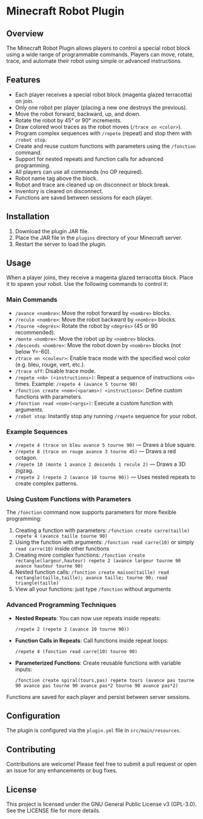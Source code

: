# Minecraft Robot Plugin

## Overview
The Minecraft Robot Plugin allows players to control a special robot block using a wide range of programmable commands. Players can move, rotate, trace, and automate their robot using simple or advanced instructions.

## Features
- Each player receives a special robot block (magenta glazed terracotta) on join.
- Only one robot per player (placing a new one destroys the previous).
- Move the robot forward, backward, up, and down.
- Rotate the robot by 45° or 90° increments.
- Draw colored wool traces as the robot moves (`/trace on <color>`).
- Program complex sequences with `/repete` (repeat) and stop them with `/robot stop`.
- Create and reuse custom functions with parameters using the `/fonction` command.
- Support for nested repeats and function calls for advanced programming.
- All players can use all commands (no OP required).
- Robot name tag above the block.
- Robot and trace are cleaned up on disconnect or block break.
- Inventory is cleared on disconnect.
- Functions are saved between sessions for each player.

## Installation
1. Download the plugin JAR file.
2. Place the JAR file in the `plugins` directory of your Minecraft server.
3. Restart the server to load the plugin.

## Usage
When a player joins, they receive a magenta glazed terracotta block. Place it to spawn your robot. Use the following commands to control it:

### Main Commands
- `/avance <nombre>`: Move the robot forward by `<nombre>` blocks.
- `/recule <nombre>`: Move the robot backward by `<nombre>` blocks.
- `/tourne <degrés>`: Rotate the robot by `<degrés>` (45 or 90 recommended).
- `/monte <nombre>`: Move the robot up by `<nombre>` blocks.
- `/descends <nombre>`: Move the robot down by `<nombre>` blocks (not below Y=-60).
- `/trace on <couleur>`: Enable trace mode with the specified wool color (e.g. bleu, rouge, vert, etc.).
- `/trace off`: Disable trace mode.
- `/repete <nb> (<instructions>)`: Repeat a sequence of instructions `<nb>` times. Example: `/repete 4 (avance 5 tourne 90)`
- `/fonction create <nom>(<params>) <instructions>`: Define custom functions with parameters.
- `/fonction read <nom>(<args>)`: Execute a custom function with arguments.
- `/robot stop`: Instantly stop any running `/repete` sequence for your robot.

### Example Sequences
- `/repete 4 (trace on bleu avance 5 tourne 90)` — Draws a blue square.
- `/repete 8 (trace on rouge avance 3 tourne 45)` — Draws a red octagon.
- `/repete 10 (monte 1 avance 2 descends 1 recule 2)` — Draws a 3D zigzag.
- `/repete 2 (repete 2 (avance 10 tourne 90))` — Uses nested repeats to create complex patterns.

### Using Custom Functions with Parameters
The `/fonction` command now supports parameters for more flexible programming:

1. Creating a function with parameters: `/fonction create carre(taille) repete 4 (avance taille tourne 90)`
2. Using the function with arguments: `/fonction read carre(10)` or simply `read carre(10)` inside other functions
3. Creating more complex functions: `/fonction create rectangle(largeur,hauteur) repete 2 (avance largeur tourne 90 avance hauteur tourne 90)`
4. Nested function calls: `/fonction create maison(taille) read rectangle(taille,taille); avance taille; tourne 90; read triangle(taille)`
5. View all your functions: just type `/fonction` without arguments

### Advanced Programming Techniques
- **Nested Repeats**: You can now use repeats inside repeats:
  ```
  /repete 2 (repete 2 (avance 10 tourne 90))
  ```
  
- **Function Calls in Repeats**: Call functions inside repeat loops:
  ```
  /repete 4 (fonction read carre(10) tourne 90)
  ```
  
- **Parameterized Functions**: Create reusable functions with variable inputs:
  ```
  /fonction create spiral(tours,pas) repete tours (avance pas tourne 90 avance pas tourne 90 avance pas*2 tourne 90 avance pas*2)
  ```

Functions are saved for each player and persist between server sessions.

## Configuration
The plugin is configured via the `plugin.yml` file in `src/main/resources`.

## Contributing
Contributions are welcome! Please feel free to submit a pull request or open an issue for any enhancements or bug fixes.

## License
This project is licensed under the GNU General Public License v3 (GPL-3.0). See the LICENSE file for more details.